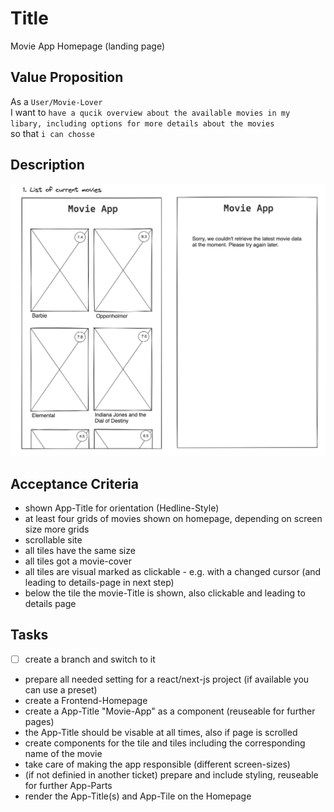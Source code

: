 # Title

Movie App Homepage (landing page)

## Value Proposition

As a `User/Movie-Lover` <br>
I want to `have a qucik overview about the available movies in my libary, including options for more details about the movies` <br>
so that `i can chosse` <br>

## Description

![wireframe](./assets/scribble-movie-list.png)

## Acceptance Criteria

- shown App-Title for orientation (Hedline-Style)
- at least four grids of movies shown on homepage, depending on screen size more grids
- scrollable site
- all tiles have the same size
- all tiles got a movie-cover
- all tiles are visual marked as clickable - e.g. with a changed cursor (and leading to details-page in next step)
- below the tile the movie-Title is shown, also clickable and leading to details page

## Tasks

- [ ] create a branch and switch to it
- prepare all needed setting for a react/next-js project (if available you can use a preset)
- create a Frontend-Homepage
- create a App-Title "Movie-App" as a component (reuseable for further pages)
- the App-Title should be visable at all times, also if page is scrolled
- create components for the tile and tiles including the corresponding name of the movie
- take care of making the app responsible (different screen-sizes)
- (if not definied in another ticket) prepare and include styling, reuseable for further App-Parts
- render the App-Title(s) and App-Tile on the Homepage
